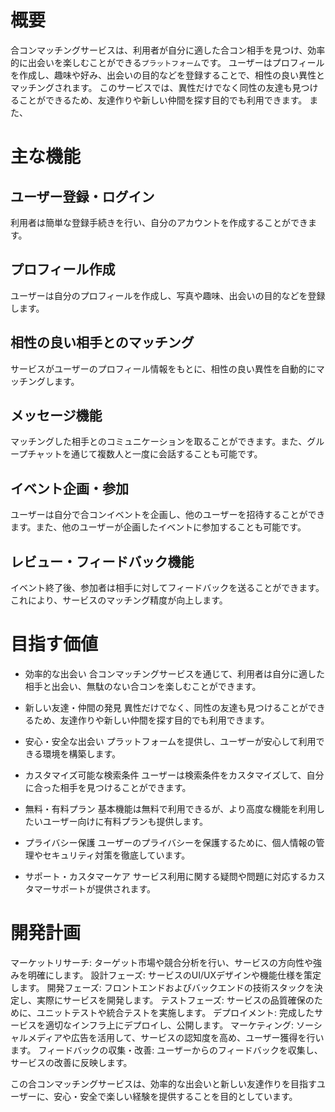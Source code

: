 # 概要
合コンマッチングサービスは、利用者が自分に適した合コン相手を見つけ、効率的に出会いを楽しむことができる`プラットフォーム`です。
ユーザーはプロフィールを作成し、趣味や好み、出会いの目的などを登録することで、相性の良い異性とマッチングされます。
このサービスでは、異性だけでなく同性の友達も見つけることができるため、友達作りや新しい仲間を探す目的でも利用できます。
また、


# 主な機能
## ユーザー登録・ログイン
利用者は簡単な登録手続きを行い、自分のアカウントを作成することができます。

## プロフィール作成
ユーザーは自分のプロフィールを作成し、写真や趣味、出会いの目的などを登録します。

## 相性の良い相手とのマッチング
サービスがユーザーのプロフィール情報をもとに、相性の良い異性を自動的にマッチングします。

## メッセージ機能
マッチングした相手とのコミュニケーションを取ることができます。また、グループチャットを通じて複数人と一度に会話することも可能です。

## イベント企画・参加
ユーザーは自分で合コンイベントを企画し、他のユーザーを招待することができます。また、他のユーザーが企画したイベントに参加することも可能です。

## レビュー・フィードバック機能
イベント終了後、参加者は相手に対してフィードバックを送ることができます。これにより、サービスのマッチング精度が向上します。

# 目指す価値
* 効率的な出会い
合コンマッチングサービスを通じて、利用者は自分に適した相手と出会い、無駄のない合コンを楽しむことができます。

* 新しい友達・仲間の発見
異性だけでなく、同性の友達も見つけることができるため、友達作りや新しい仲間を探す目的でも利用できます。

* 安心・安全な出会い
プラットフォームを提供し、ユーザーが安心して利用できる環境を構築します。

* カスタマイズ可能な検索条件
ユーザーは検索条件をカスタマイズして、自分に合った相手を見つけることができます。

* 無料・有料プラン
基本機能は無料で利用できるが、より高度な機能を利用したいユーザー向けに有料プランも提供します。

* プライバシー保護
ユーザーのプライバシーを保護するために、個人情報の管理やセキュリティ対策を徹底しています。

* サポート・カスタマーケア
サービス利用に関する疑問や問題に対応するカスタマーサポートが提供されます。

# 開発計画
マーケットリサーチ: ターゲット市場や競合分析を行い、サービスの方向性や強みを明確にします。
設計フェーズ: サービスのUI/UXデザインや機能仕様を策定します。
開発フェーズ: フロントエンドおよびバックエンドの技術スタックを決定し、実際にサービスを開発します。
テストフェーズ: サービスの品質確保のために、ユニットテストや統合テストを実施します。
デプロイメント: 完成したサービスを適切なインフラ上にデプロイし、公開します。
マーケティング: ソーシャルメディアや広告を活用して、サービスの認知度を高め、ユーザー獲得を行います。
フィードバックの収集・改善: ユーザーからのフィードバックを収集し、サービスの改善に反映します。

この合コンマッチングサービスは、効率的な出会いと新しい友達作りを目指すユーザーに、安心・安全で楽しい経験を提供することを目的としています。